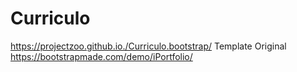 # Curriculo
https://projectzoo.github.io./Curriculo.bootstrap/
Template Original
https://bootstrapmade.com/demo/iPortfolio/
